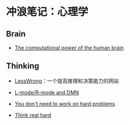 # 冲浪笔记：心理学

## Brain

- [The computational power of the human brain][b1]

  [b1]: https://www.frontiersin.org/articles/10.3389/fncel.2023.1220030/full

## Thinking

- [LessWrong][t4]：一个提高推理和决策能力的网站
- [L-mode/R-mode and DMN][t3]
- [You don't need to work on hard problems][t2]
- [Think real hard][t1]

  [t4]: https://www.lesswrong.com/
  [t3]: https://toolshed.com/articles/2015-01-29-LRModeDMN.html
  [t2]: https://www.benkuhn.net/hard/
  [t1]: https://www.benkuhn.net/thinkrealhard/
